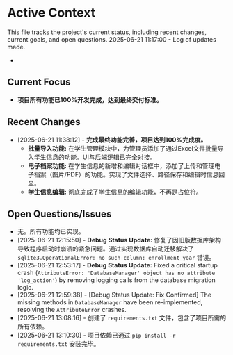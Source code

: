 # Active Context

This file tracks the project's current status, including recent changes, current goals, and open questions.
2025-06-21 11:17:00 - Log of updates made.

*

## Current Focus

*   **项目所有功能已100%开发完成，达到最终交付标准。**

## Recent Changes

*   [2025-06-21 11:38:12] - **完成最终功能完善，项目达到100%完成度。**
    *   **批量导入功能:** 在学生管理模块中，为管理员添加了通过Excel文件批量导入学生信息的功能。UI与后端逻辑已完全对接。
    *   **电子档案功能:** 在学生信息的新增和编辑对话框中，添加了上传和管理电子档案（图片/PDF）的功能。实现了文件选择、路径保存和编辑时信息回显。
    *   **学生信息编辑:** 彻底完成了学生信息的编辑功能，不再是占位符。

## Open Questions/Issues

*   无。所有功能均已实现。
* [2025-06-21 12:15:50] - **Debug Status Update:** 修复了因旧版数据库架构导致程序启动时崩溃的紧急问题。通过实现数据库自动迁移解决了 `sqlite3.OperationalError: no such column: enrollment_year` 错误。
* [2025-06-21 12:53:17] - **Debug Status Update:** Fixed a critical startup crash (`AttributeError: 'DatabaseManager' object has no attribute 'log_action'`) by removing logging calls from the database migration logic.
* [2025-06-21 12:59:38] - [Debug Status Update: Fix Confirmed] The missing methods in `DatabaseManager` have been re-implemented, resolving the `AttributeError` crashes.
* [2025-06-21 13:08:16] - 创建了 `requirements.txt` 文件，包含了项目所需的所有依赖。
* [2025-06-21 13:10:30] - 项目依赖已通过 `pip install -r requirements.txt` 安装完毕。